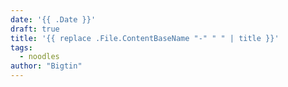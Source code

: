 ```yaml
---
date: '{{ .Date }}'
draft: true
title: '{{ replace .File.ContentBaseName "-" " " | title }}'
tags:
  - noodles
author: "Bigtin"
---
```

